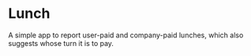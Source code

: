 # Lunch
A simple app to report user-paid and company-paid lunches, which also suggests whose turn it is to pay.
